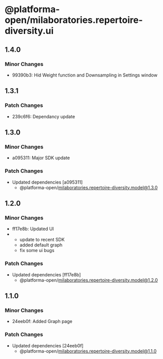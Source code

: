# @platforma-open/milaboratories.repertoire-diversity.ui

## 1.4.0

### Minor Changes

- 99390b3: Hid Weight function and Downsampling in Settings window

## 1.3.1

### Patch Changes

- 239c6f6: Dependancy update

## 1.3.0

### Minor Changes

- a095311: Major SDK update

### Patch Changes

- Updated dependencies [a095311]
  - @platforma-open/milaboratories.repertoire-diversity.model@1.3.0

## 1.2.0

### Minor Changes

- ff17e8b: Updated UI
- - update to recent SDK
  - added default graph
  - fix some ui bugs

### Patch Changes

- Updated dependencies [ff17e8b]
  - @platforma-open/milaboratories.repertoire-diversity.model@1.2.0

## 1.1.0

### Minor Changes

- 24eeb0f: Added Graph page

### Patch Changes

- Updated dependencies [24eeb0f]
  - @platforma-open/milaboratories.repertoire-diversity.model@1.1.0
